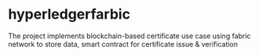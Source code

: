 # hyperledgerfarbic
The project implements blockchain-based certificate use case using fabric network to store data, smart contract for certificate issue &amp; verification
